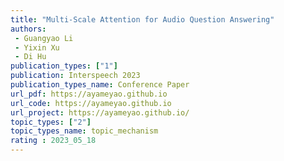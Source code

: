 ```yaml
---  
title: "Multi-Scale Attention for Audio Question Answering"  
authors:  
 - Guangyao Li
 - Yixin Xu
 - Di Hu
publication_types: ["1"]  
publication: Interspeech 2023
publication_types_name: Conference Paper  
url_pdf: https://ayameyao.github.io
url_code: https://ayameyao.github.io
url_project: https://ayameyao.github.io/
topic_types: ["2"]
topic_types_name: topic_mechanism
rating : 2023_05_18
---  
```

